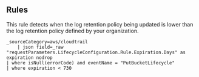 ## Rules

This rule detects when the log retention policy being updated is lower than the log retention policy defined by your organization.

```text
_sourceCategory=aws/cloudtrail
    | json field=_raw "requestParameters.LifecycleConfiguration.Rule.Expiration.Days" as expiration nodrop
| where isNull(errorCode) and eventName = "PutBucketLifecycle" 
| where expiration < 730
```